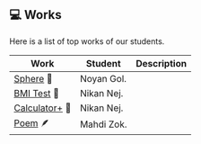 ## 💻 Works

Here is a list of top works of our students.

| Work                                         | Student    | Description |
| -------------------------------------------- | ---------- | ----------- |
| [Sphere](/works/noyan_sphere.py) 🔮          | Noyan Gol. |             |
| [BMI Test](/works/nikan_bmi_gui.py.py) 💪    | Nikan Nej. |             |
| [Calculator+](/works/nikan_bmi_gui.py.py) 🧮 | Nikan Nej. |             |
| [Poem](/works/mahdi_family.py) 🪶            | Mahdi Zok. |             |

